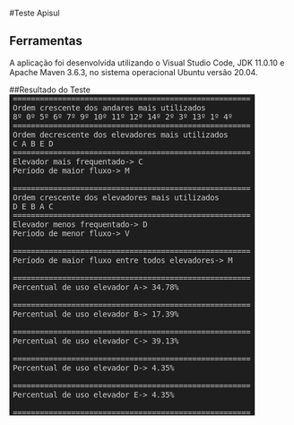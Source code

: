 
#Teste Apisul
## Ferramentas
A aplicação foi desenvolvida utilizando o Visual Studio Code, JDK 11.0.10 e Apache Maven 3.6.3, no sistema operacional Ubuntu versão 20.04.

##Resultado do Teste
![alt text](https://github.com/Eduardo-Lenuzza/teste-apisul/blob/master/TesteApisul/ResultadoTeste.png?raw=true)
